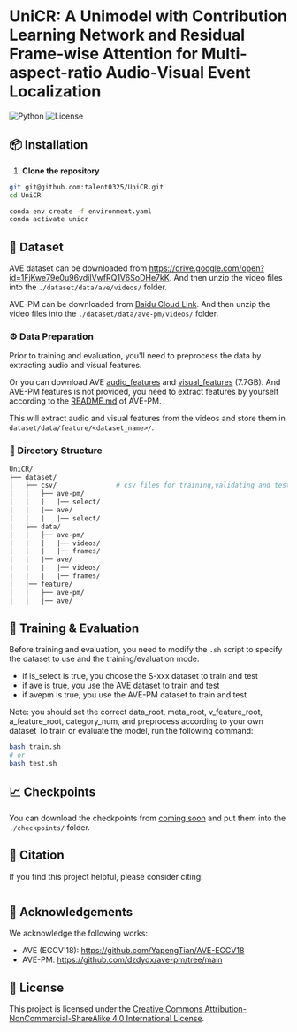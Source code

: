 # UniCR: A Unimodel with Contribution Learning Network and Residual Frame-wise Attention for Multi-aspect-ratio Audio-Visual Event Localization


![Python](https://img.shields.io/badge/Python-3.8+-blue.svg)
![License](https://img.shields.io/badge/license-CC%20BY--NC--SA%204.0-green.svg)


## 📦 Installation

1. **Clone the repository**

```bash
git git@github.com:talent0325/UniCR.git
cd UniCR

conda env create -f environment.yaml
conda activate unicr
```

## 📁 Dataset

AVE dataset can be downloaded from https://drive.google.com/open?id=1FjKwe79e0u96vdjIVwfRQ1V6SoDHe7kK. And then unzip the video files into the `./dataset/data/ave/videos/` folder.

AVE-PM can be downloaded from [Baidu Cloud Link](https://pan.baidu.com/s/1ErDp1zVEe0mugVMmQFbqow?pwd=2979). And then unzip the video files into the `./dataset/data/ave-pm/videos/` folder.

### ⚙️ Data Preparation
Prior to training and evaluation, you'll need to preprocess the data by extracting audio and visual features.

Or you can download AVE [audio_features](https://drive.google.com/file/d/1F6p4BAOY-i0fDXUOhG7xHuw_fnO5exBS/view?usp=sharing) and [visual_features](https://drive.google.com/file/d/1hQwbhutA3fQturduRnHMyfRqdrRHgmC9/view?usp=sharing) (7.7GB). And AVE-PM features is not provided, you need to extract features by yourself according to the [README.md](https://github.com/dzdydx/ave-pm/tree/main) of AVE-PM.


This will extract audio and visual features from the videos and store them in `dataset/data/feature/<dataset_name>/`.

### 📂 Directory Structure

```graphql
UniCR/
├── dataset/
|	├── csv/			   # csv files for training,validating and testing
|	|	├── ave-pm/
|	|	|   |── select/
|	|	|── ave/
|	|	|   |── select/
|	├── data/
|	|	├── ave-pm/
|   |	|	|── videos/
|   |	|	|── frames/
|	|	|── ave/
|   |	|	|── videos/
|   |	|	|── frames/
|	|── feature/
|	|	├── ave-pm/
|	|	|── ave/
```

## 🚀 Training & Evaluation
Before training and evaluation, you need to modify the `.sh` script to specify the dataset to use and the training/evaluation mode.

- if is_select is true, you choose the S-xxx dataset to train and test
- if ave is true, you use the AVE dataset to train and test
- if avepm is true, you use the AVE-PM dataset to train and test

Note: you should set the correct data_root, meta_root, v_feature_root, a_feature_root, category_num, and preprocess according to your own dataset
To train or evaluate the model, run the following command:

```bash
bash train.sh 
# or
bash test.sh
```

## 📈 Checkpoints
You can download the checkpoints from [coming soon]() and put them into the `./checkpoints/` folder.



## 📌 Citation
If you find this project helpful, please consider citing:

```

```



## 🙏 Acknowledgements
We acknowledge the following works: 
- AVE (ECCV'18): https://github.com/YapengTian/AVE-ECCV18
- AVE-PM: https://github.com/dzdydx/ave-pm/tree/main


## 📄 License

This project is licensed under the [Creative Commons Attribution-NonCommercial-ShareAlike 4.0 International License](LICENSE).